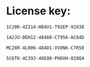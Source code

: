 # License key:

`1C20K-4Z214-H84U1-T92EP-92838`

`1A2JU-DEH12-48460-CT956-AC84D`

`MC28R-4L006-484D1-VV8NK-C7R58`

`5C6TK-4C39J-48E00-PH0XH-828Q4`